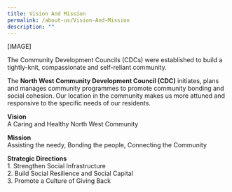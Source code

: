 ```yaml
---
title: Vision And Mission
permalink: /about-us/Vision-And-Mission
description: ""
---
```

<meta name="description" content="Vision And Mission">
[IMAGE]

The Community Development Councils (CDCs) were established to build a tightly-knit, compassionate and self-reliant community. 

The **North West Community Development Council (CDC)** initiates, plans and manages community programmes to promote community bonding and social cohesion. Our location in the community makes us more attuned and responsive to the specific needs of our residents.

**Vision**  
A Caring and Healthy North West Community  

**Mission**  
Assisting the needy, Bonding the people, Connecting the Community

**Strategic Directions**  
1\. Strengthen Social Infrastructure  
2\. Build Social Resilience and Social Capital  
3\. Promote a Culture of Giving Back